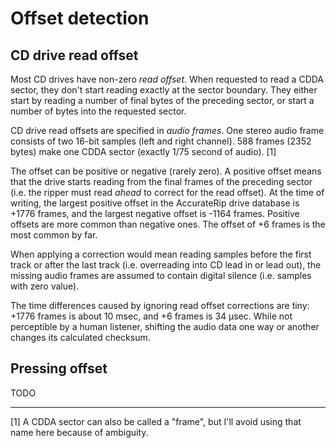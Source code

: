 # Offset detection

## CD drive read offset

Most CD drives have non-zero _read offset_. When requested to read a CDDA
sector, they don't start reading exactly at the sector boundary. They either
start by reading a number of final bytes of the preceding sector, or start a
number of bytes into the requested sector.

CD drive read offsets are specified in _audio frames_. One stereo audio frame
consists of two 16-bit samples (left and right channel). 588 frames (2352
bytes) make one CDDA sector (exactly 1/75 second of audio). [1]

The offset can be positive or negative (rarely zero). A positive offset means
that the drive starts reading from the final frames of the preceding sector
(i.e. the ripper must read _ahead_ to correct for the read offset). At the
time of writing, the largest positive offset in the AccurateRip drive database
is +1776 frames, and the largest negative offset is -1164 frames. Positive
offsets are more common than negative ones. The offset of +6 frames is the
most common by far.

When applying a correction would mean reading samples before the first track
or after the last track (i.e. overreading into CD lead in or lead out), the
missing audio frames are assumed to contain digital silence (i.e. samples with
zero value).

The time differences caused by ignoring read offset corrections are tiny:
+1776 frames is about 10 msec, and +6 frames is 34 µsec. While not perceptible
by a human listener, shifting the audio data one way or another changes its
calculated checksum.

## Pressing offset

TODO

---

[1] A CDDA sector can also be called a "frame", but I'll avoid using that name
here because of ambiguity.
